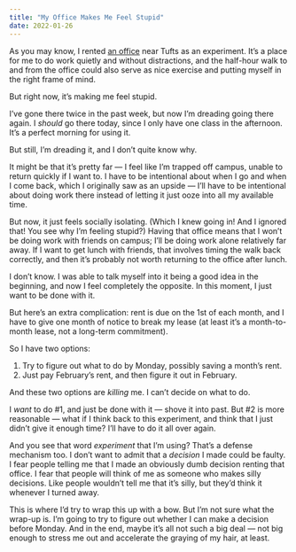 ```yaml
---
title: "My Office Makes Me Feel Stupid"
date: 2022-01-26
---
```


As you may know, I rented [an office](https://benborgers.com/posts/2022-01-17/#office-what-office) near Tufts as an experiment. It’s a place for me to do work quietly and without distractions, and the half-hour walk to and from the office could also serve as nice exercise and putting myself in the right frame of mind.

But right now, it’s making me feel stupid.

I’ve gone there twice in the past week, but now I’m dreading going there again. I _should_ go there today, since I only have one class in the afternoon. It’s a perfect morning for using it.

But still, I’m dreading it, and I don’t quite know why.

It might be that it’s pretty far — I feel like I’m trapped off campus, unable to return quickly if I want to. I have to be intentional about when I go and when I come back, which I originally saw as an upside — I’ll have to be intentional about doing work there instead of letting it just ooze into all my available time.

But now, it just feels socially isolating. (Which I knew going in! And I ignored that! You see why I’m feeling stupid?) Having that office means that I won’t be doing work with friends on campus; I’ll be doing work alone relatively far away. If I want to get lunch with friends, that involves timing the walk back correctly, and then it’s probably not worth returning to the office after lunch.

I don’t know. I was able to talk myself into it being a good idea in the beginning, and now I feel completely the opposite. In this moment, I just want to be done with it.

But here’s an extra complication: rent is due on the 1st of each month, and I have to give one month of notice to break my lease (at least it’s a month-to-month lease, not a long-term commitment).

So I have two options:

1.  Try to figure out what to do by Monday, possibly saving a month’s rent.
2.  Just pay February’s rent, and then figure it out in February.

And these two options are _killing_ me. I can’t decide on what to do.

I _want_ to do #1, and just be done with it — shove it into past. But #2 is more reasonable — what if I think back to this experiment, and think that I just didn’t give it enough time? I’ll have to do it all over again.

And you see that word _experiment_ that I’m using? That’s a defense mechanism too. I don’t want to admit that a _decision_ I made could be faulty. I fear people telling me that I made an obviously dumb decision renting that office. I fear that people will think of me as someone who makes silly decisions. Like people wouldn’t tell me that it’s silly, but they’d think it whenever I turned away.

This is where I’d try to wrap this up with a bow. But I’m not sure what the wrap-up is. I’m going to try to figure out whether I can make a decision before Monday. And in the end, maybe it’s all not such a big deal — not big enough to stress me out and accelerate the graying of my hair, at least.
